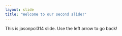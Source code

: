 ```yaml
---
layout: slide
title: "Welcome to our second slide!"
---
```

This is jasonpol314 slide.
Use the left arrow to go back!
